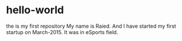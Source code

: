 # hello-world
the is my first repository
My name is Raied. And I have started my first startup on March-2015. It was in eSports field.
